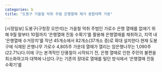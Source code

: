 ```yaml
---
categories: b
title: "도봉구 가을철 악취 주범 은행열매 제거 종합대책 가동"
---
```

[시정일보] 도봉구(구청장 오언석)는 가을철 악취 주범인 가로수 은행 열매를 없애기 위해 9월 말부터 10월까지 ‘은행열매 진동 수확기’를 활용해 은행열매를 채취하고, 지역 내 ‘은행열매 수거장치’를 작년 45개소에서 82개소(37개소 증)로 확대 설치한다.현재 도봉구에 식재된 은행나무 가로수 4,805주 가운데 열매가 열리는 암은행나무는 1,090주(22.7%)다.이에 구는 본격적인 단풍철이 시작되기 전, 은행 열매로 인한 주민의 불편을 최소화하고자 대책에 나섰다.구는 기존의 장대로 열매를 털던 방식에서 ‘은행열매 진동 수확기’를